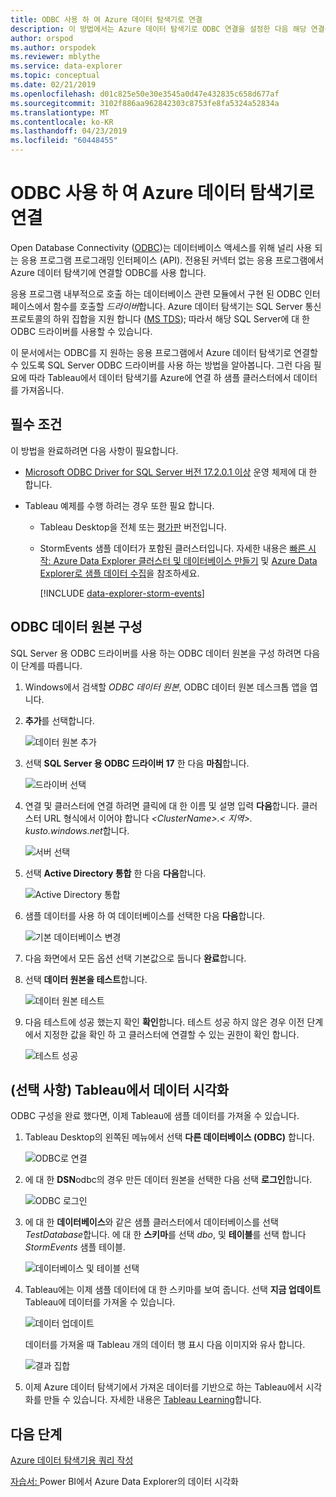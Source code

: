 ```yaml
---
title: ODBC 사용 하 여 Azure 데이터 탐색기로 연결
description: 이 방법에서는 Azure 데이터 탐색기로 ODBC 연결을 설정한 다음 해당 연결을 사용 하 여 Tableau 사용 하 여 데이터를 시각화 하는 방법을 배웁니다.
author: orspod
ms.author: orspodek
ms.reviewer: mblythe
ms.service: data-explorer
ms.topic: conceptual
ms.date: 02/21/2019
ms.openlocfilehash: d01c825e50e30e3545a0d47e432835c658d677af
ms.sourcegitcommit: 3102f886aa962842303c8753fe8fa5324a52834a
ms.translationtype: MT
ms.contentlocale: ko-KR
ms.lasthandoff: 04/23/2019
ms.locfileid: "60448455"
---
```

# <a name="connect-to-azure-data-explorer-with-odbc"></a>ODBC 사용 하 여 Azure 데이터 탐색기로 연결

Open Database Connectivity ([ODBC](/sql/odbc/reference/odbc-overview))는 데이터베이스 액세스를 위해 널리 사용 되는 응용 프로그램 프로그래밍 인터페이스 (API). 전용된 커넥터 없는 응용 프로그램에서 Azure 데이터 탐색기에 연결할 ODBC를 사용 합니다.

응용 프로그램 내부적으로 호출 하는 데이터베이스 관련 모듈에서 구현 된 ODBC 인터페이스에서 함수를 호출할 *드라이버*합니다. Azure 데이터 탐색기는 SQL Server 통신 프로토콜의 하위 집합을 지원 합니다 ([MS TDS](/azure/kusto/api/tds/)); 따라서 해당 SQL Server에 대 한 ODBC 드라이버를 사용할 수 있습니다.

이 문서에서는 ODBC를 지 원하는 응용 프로그램에서 Azure 데이터 탐색기로 연결할 수 있도록 SQL Server ODBC 드라이버를 사용 하는 방법을 알아봅니다. 그런 다음 필요에 따라 Tableau에서 데이터 탐색기를 Azure에 연결 하 샘플 클러스터에서 데이터를 가져옵니다.

## <a name="prerequisites"></a>필수 조건

이 방법을 완료하려면 다음 사항이 필요합니다.

* [Microsoft ODBC Driver for SQL Server 버전 17.2.0.1 이상](/sql/connect/odbc/download-odbc-driver-for-sql-server) 운영 체제에 대 한 합니다.

* Tableau 예제를 수행 하려는 경우 또한 필요 합니다.

  * Tableau Desktop을 전체 또는 [평가판](https://www.tableau.com/products/desktop/download) 버전입니다.

  * StormEvents 샘플 데이터가 포함된 클러스터입니다. 자세한 내용은 [빠른 시작: Azure Data Explorer 클러스터 및 데이터베이스 만들기](create-cluster-database-portal.md) 및 [Azure Data Explorer로 샘플 데이터 수집](ingest-sample-data.md)을 참조하세요.

    [!INCLUDE [data-explorer-storm-events](../../includes/data-explorer-storm-events.md)]

## <a name="configure-the-odbc-data-source"></a>ODBC 데이터 원본 구성

SQL Server 용 ODBC 드라이버를 사용 하는 ODBC 데이터 원본을 구성 하려면 다음이 단계를 따릅니다.

1. Windows에서 검색할 *ODBC 데이터 원본*, ODBC 데이터 원본 데스크톱 앱을 엽니다.

1. **추가**를 선택합니다.

    ![데이터 원본 추가](media/connect-odbc/add-data-source.png)

1. 선택 **SQL Server 용 ODBC 드라이버 17** 한 다음 **마침**합니다.

    ![드라이버 선택](media/connect-odbc/select-driver.png)

1. 연결 및 클러스터에 연결 하려면 클릭에 대 한 이름 및 설명 입력 **다음**합니다. 클러스터 URL 형식에서 이어야 합니다  *\<ClusterName\>.\< 지역\>. kusto.windows.net*합니다.

    ![서버 선택](media/connect-odbc/select-server.png)

1. 선택 **Active Directory 통합** 한 다음 **다음**합니다.

    ![Active Directory 통합](media/connect-odbc/active-directory-integrated.png)

1. 샘플 데이터를 사용 하 여 데이터베이스를 선택한 다음 **다음**합니다.

    ![기본 데이터베이스 변경](media/connect-odbc/change-default-database.png)

1. 다음 화면에서 모든 옵션 선택 기본값으로 둡니다 **완료**합니다.

1. 선택 **데이터 원본을 테스트**합니다.

    ![데이터 원본 테스트](media/connect-odbc/test-data-source.png)

1. 다음 테스트에 성공 했는지 확인 **확인**합니다. 테스트 성공 하지 않은 경우 이전 단계에서 지정한 값을 확인 하 고 클러스터에 연결할 수 있는 권한이 확인 합니다.

    ![테스트 성공](media/connect-odbc/test-succeeded.png)

## <a name="visualize-data-in-tableau-optional"></a>(선택 사항) Tableau에서 데이터 시각화

ODBC 구성을 완료 했다면, 이제 Tableau에 샘플 데이터를 가져올 수 있습니다.

1. Tableau Desktop의 왼쪽된 메뉴에서 선택 **다른 데이터베이스 (ODBC)** 합니다.

    ![ODBC로 연결](media/connect-odbc/connect-odbc.png)

1. 에 대 한 **DSN**odbc의 경우 만든 데이터 원본을 선택한 다음 선택 **로그인**합니다.

    ![ODBC 로그인](media/connect-odbc/odbc-sign-in.png)

1. 에 대 한 **데이터베이스**와 같은 샘플 클러스터에서 데이터베이스를 선택 *TestDatabase*합니다. 에 대 한 **스키마**를 선택 *dbo*, 및 **테이블**를 선택 합니다 *StormEvents* 샘플 테이블.

    ![데이터베이스 및 테이블 선택](media/connect-odbc/select-database-table.png)

1. Tableau에는 이제 샘플 데이터에 대 한 스키마를 보여 줍니다. 선택 **지금 업데이트** Tableau에 데이터를 가져올 수 있습니다.

    ![데이터 업데이트](media/connect-odbc/update-data.png)

    데이터를 가져올 때 Tableau 개의 데이터 행 표시 다음 이미지와 유사 합니다.

    ![결과 집합](media/connect-odbc/result-set.png)

1. 이제 Azure 데이터 탐색기에서 가져온 데이터를 기반으로 하는 Tableau에서 시각화를 만들 수 있습니다. 자세한 내용은 [Tableau Learning](https://www.tableau.com/learn)합니다.

## <a name="next-steps"></a>다음 단계

[Azure 데이터 탐색기용 쿼리 작성](write-queries.md)

[자습서: ](visualize-power-bi.md) Power BI에서 Azure Data Explorer의 데이터 시각화